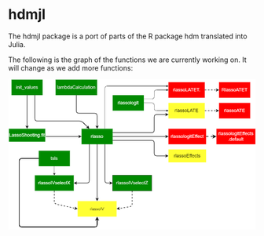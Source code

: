 # hdmjl
The hdmjl package is a port of parts of the R package hdm translated into Julia.

The following is the graph of the functions we are currently working on. It will change as we add more functions:

![Graph](functions_hdm.png)

